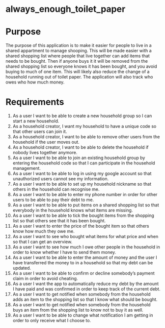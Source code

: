 # always_enough_toilet_paper


# Purpose
The purpose of this application is to make it easier for people to live in a shared appartment to manage shooping. This will be made easier with a shared shopping list where people that live together can add items that needs to be bought. Then if anyone buys it it will be removed from the shared shopping list so everyone knows it has been bought, and you avoid buying to much of one item. This will likely also reduce the change of a household running out of toilet paper. The application will also track who owes who how much money.

# Requirements
1. As a user I want to be able to create a new household group so I can start a new household. 
2. As a household creator, I want my household to have a unique code so that other users can join it. 
3. As a household creator, I want to be able to remove other users from the household if the user moves out.
4. As a household creator, I want to be able to delete the household if nobody lives together anymore. 
5. As a user I want to be able to join an existing household group by entering the household code so that I can participate in the household management. 
6. As a user I want to be able to log in using my google account so that unauthorized users cannot see my information. 
7. As a user I want to be able to set up my household nickname so that others in the household can recognise me. 
8. As a user I want to be able to enter my phone number in order for other users to be able to pay their debt to me. 
9. As a user I want to be able to put items on a shared shopping list so that everybody in the household knows what items are missing. 
10. As a user I want to be able to tick the bought items from the shopping list so that others see that it has been bought. 
11. As a user I want to enter the price of the bought item so that others know how much they owe me. 
12. As a user I want to see who bought what items for what price and when so that I can get an overview. 
13. As a user I want to see how much I owe other people in the household in order to know whether I have to send them money. 
14. As a user I want to be able to enter the amount of money and the user I have transferred the money to in a household so that my debt can be updated.
15. As a user I want to be able to confirm or decline somebody’s payment claim in order to avoid cheating. 
16. As a user I want the app to automatically reduce my debt by the amount I have paid and was confirmed in order to keep track of the current debt. 
17. As a user I want to get notified when somebody from the household adds an item to the shopping list so that I know what should be bought. 
18. As a user I want to get notified when somebody from the household buys an item from the shopping list to know not to buy it as well. 
19. As a user I want to be able to change what notification I am getting in order to only receive what I choose to. 

